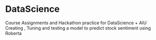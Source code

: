 # DataScience
Course Assignments and Hackathon practice for DataScience + AIU
Creating , Tuning and testing a model to predict stock sentiment using Roberta

